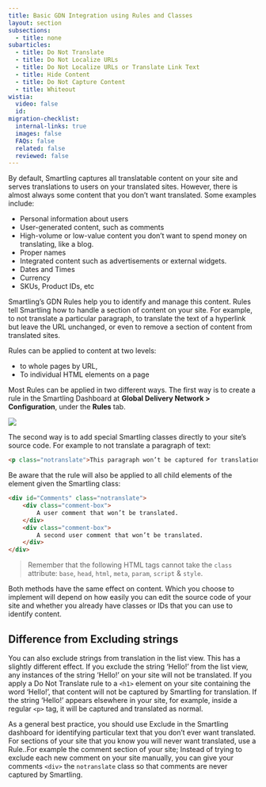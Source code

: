```yaml
---
title: Basic GDN Integration using Rules and Classes
layout: section
subsections:
  - title: none
subarticles:
  - title: Do Not Translate
  - title: Do Not Localize URLs
  - title: Do Not Localize URLs or Translate Link Text
  - title: Hide Content
  - title: Do Not Capture Content
  - title: Whiteout
wistia:
  video: false
  id:
migration-checklist:
  internal-links: true
  images: false
  FAQs: false
  related: false
  reviewed: false
---
```



By default, Smartling captures all translatable content on your site and serves translations to users on your translated sites. However, there is almost always some content that you don’t want translated. Some examples include:

* Personal information about users
* User-generated content, such as comments
* High-volume or low-value content you don’t want to spend money on translating, like a blog.
* Proper names
* Integrated content such as advertisements or external widgets.
* Dates and Times
* Currency
* SKUs, Product IDs, etc


Smartling’s GDN Rules help you to identify and manage this content. Rules tell Smartling how to handle a section of content on your site. For example, to not translate a particular paragraph, to translate the text of a hyperlink but leave the URL unchanged, or even to remove a section of content from translated sites.

Rules can be applied to content at two levels:

* to whole pages by URL,
* To individual HTML elements on a page


Most Rules can be applied in two different ways. The first way is to create a rule in the Smartling Dashboard at **Global Delivery Network &gt; Configuration**, under the **Rules** tab.

![](https://lh6.googleusercontent.com/UefLXkF4mqVZwW84sPNeMhkskzE5khms7NyK0nGWoLPozXompkrgAfkcUaqBmGrO2CVtR0_f2jmI7pvomvNP5p7VpuUpyZPO45DNvthRjtcS_DgQcfIX7Cz_e0iYDUyx4-RBkNm4)

The second way is to add special Smartling classes directly to your site’s source code. For example to not translate a paragraph of text:

~~~html
<p class="notranslate">This paragraph won’t be captured for translation</p>
~~~

Be aware that the rule will also be applied to all child elements of the element given the Smartling class:

~~~html
<div id="Comments" class="notranslate">
    <div class="comment-box">
        A user comment that won’t be translated.
    </div>
    <div class="comment-box">
        A second user comment that won’t be translated.
    </div>
</div>
~~~

> Remember that the following HTML tags cannot take the `class` attribute: `base`, `head`, `html`, `meta`, `param`, `script` & `style`.

Both methods have the same effect on content. Which you choose to implement will depend on how easily you can edit the source code of your site and whether you already have classes or IDs that you can use to identify content.

## Difference from Excluding strings

You can also exclude strings from translation in the list view. This has a slightly different effect. If you exclude the string ‘Hello!’ from the list view, any instances of the string ‘Hello!’ on your site will not be translated. If you apply a Do Not Translate rule to a `<h1>` element on your site containing the word ‘Hello!’, that content will not be captured by Smartling for translation. If the string ‘Hello!’ appears elsewhere in your site, for example, inside a regular `<p>` tag, it will be captured and translated as normal.

As a general best practice, you should use Exclude in the Smartling dashboard for identifying particular text that you don’t ever want translated. For sections of your site that you know you will never want translated, use a Rule..For example the comment section of your site; Instead of trying to exclude each new comment on your site manually, you can give your comments `<div>` the `notranslate` class so that comments are never captured by Smartling.